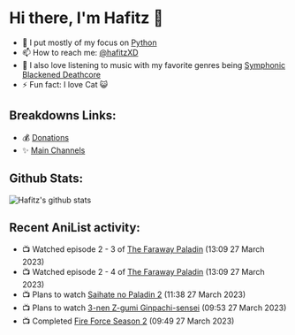 # Hi there, I'm Hafitz 👋
- 🐍 I put mostly of my focus on [Python](https://python.org)
- 📫 How to reach me: [@hafitzXD](https://t.me/hafitzXD)
- 🎵 I also love listening to music with my favorite genres being [Symphonic Blackened Deathcore](https://youtu.be/qyYmS_iBcy4)
- ⚡ Fun fact: I love Cat 😺

## Breakdowns Links:
- 💰 [Donations](https://t.me/TheBreakdowns/2)
- ✨ [Main Channels](https://t.me/TheBreakdowns)

## Github Stats:
![Hafitz's github stats](https://github-readme-stats.vercel.app/api?username=breakdowns&show_icons=true&count_private=true&bg_color=00000000&text_color=777)

## Recent AniList activity:
<!-- ANILIST_ACTIVITY:start -->

-   📺 Watched episode 2 - 3 of [The Faraway Paladin](https://anilist.co/anime/132473) (13:09 27 March 2023)
-   📺 Watched episode 2 - 4 of [The Faraway Paladin](https://anilist.co/anime/132473) (13:09 27 March 2023)
-   📺 Plans to watch [Saihate no Paladin 2](https://anilist.co/anime/143085) (11:38 27 March 2023)
-   📺 Plans to watch [3-nen Z-gumi Ginpachi-sensei](https://anilist.co/anime/162890) (09:53 27 March 2023)
-   📺 Completed [Fire Force Season 2](https://anilist.co/anime/114236) (09:49 27 March 2023)

<!-- ANILIST_ACTIVITY:end -->
